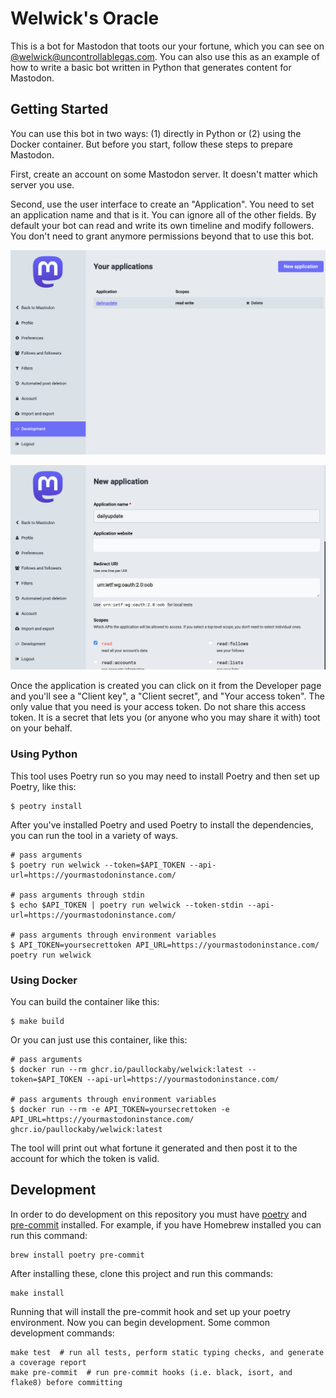 # Welwick's Oracle
This is a bot for Mastodon that toots our your fortune, which you can see on [@welwick@uncontrollablegas.com](https://uncontrollablegas.com/@welwick). You can also use this as an example of how to write a basic bot written in Python that generates content for Mastodon.

## Getting Started
You can use this bot in two ways: (1) directly in Python or (2) using the Docker container.  But before you start, follow these steps to prepare Mastodon.

First, create an account on some Mastodon server. It doesn't matter which server you use.

Second, use the user interface to create an "Application". You need to set an application name and that is it. You can ignore all of the other fields. By default your bot can read and write its own timeline and modify followers. You don't need to grant anymore permissions beyond that to use this bot.

![List of applications](https://github.com/paullockaby/welwick/blob/main/docs/images/developer-link.png?raw=true)

![New application form](https://github.com/paullockaby/welwick/blob/main/docs/images/application-form.png?raw=true)

Once the application is created you can click on it from the Developer page and you'll see a "Client key", a "Client secret", and "Your access token". The only value that you need is your access token. Do not share this access token. It is a secret that lets you (or anyone who you may share it with) toot on your behalf.

### Using Python

This tool uses Poetry run so you may need to install Poetry and then set up Poetry, like this:

```
$ peotry install
```

After you've installed Poetry and used Poetry to install the dependencies, you can run the tool in a variety of ways.

```
# pass arguments
$ poetry run welwick --token=$API_TOKEN --api-url=https://yourmastodoninstance.com/

# pass arguments through stdin
$ echo $API_TOKEN | poetry run welwick --token-stdin --api-url=https://yourmastodoninstance.com/

# pass arguments through environment variables
$ API_TOKEN=yoursecrettoken API_URL=https://yourmastodoninstance.com/ poetry run welwick
```

### Using Docker

You can build the container like this:

```
$ make build
```

Or you can just use this container, like this:

```
# pass arguments
$ docker run --rm ghcr.io/paullockaby/welwick:latest --token=$API_TOKEN --api-url=https://yourmastodoninstance.com/

# pass arguments through environment variables
$ docker run --rm -e API_TOKEN=yoursecrettoken -e API_URL=https://yourmastodoninstance.com/ ghcr.io/paullockaby/welwick:latest
```

The tool will print out what fortune it generated and then post it to the account for which the token is valid.

## Development

In order to do development on this repository you must have [poetry](https://python-poetry.org/) and [pre-commit](https://pre-commit.com/) installed. For example, if you have Homebrew installed you can run this command:

```commandline
brew install poetry pre-commit
```

After installing these, clone this project and run this commands:

```commandline
make install
```

Running that will install the pre-commit hook and set up your poetry environment. Now you can begin development. Some common development commands:

```commandline
make test  # run all tests, perform static typing checks, and generate a coverage report
make pre-commit  # run pre-commit hooks (i.e. black, isort, and flake8) before committing
```
